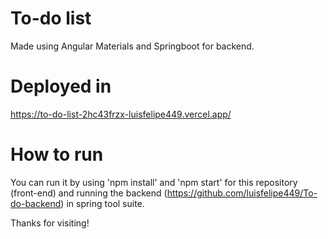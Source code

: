 # To-do list 
Made using Angular Materials and Springboot for backend.

# Deployed in
https://to-do-list-2hc43frzx-luisfelipe449.vercel.app/
 
 # How to run
You can run it by using 'npm install' and 'npm start' for this repository (front-end) and running the backend (https://github.com/luisfelipe449/To-do-backend) in spring tool suite.

Thanks for visiting!
